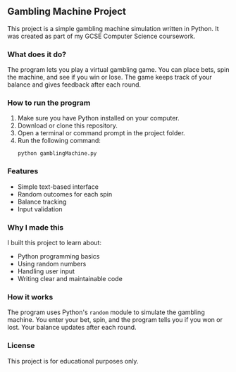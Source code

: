## Gambling Machine Project

This project is a simple gambling machine simulation written in Python. It was created as part of my GCSE Computer Science coursework.

### What does it do?
The program lets you play a virtual gambling game. You can place bets, spin the machine, and see if you win or lose. The game keeps track of your balance and gives feedback after each round.

### How to run the program
1. Make sure you have Python installed on your computer.
2. Download or clone this repository.
3. Open a terminal or command prompt in the project folder.
4. Run the following command:
   ```
   python gamblingMachine.py
   ```

### Features
- Simple text-based interface
- Random outcomes for each spin
- Balance tracking
- Input validation

### Why I made this
I built this project to learn about:
- Python programming basics
- Using random numbers
- Handling user input
- Writing clear and maintainable code

### How it works
The program uses Python's `random` module to simulate the gambling machine. You enter your bet, spin, and the program tells you if you won or lost. Your balance updates after each round.

### License
This project is for educational purposes only.
